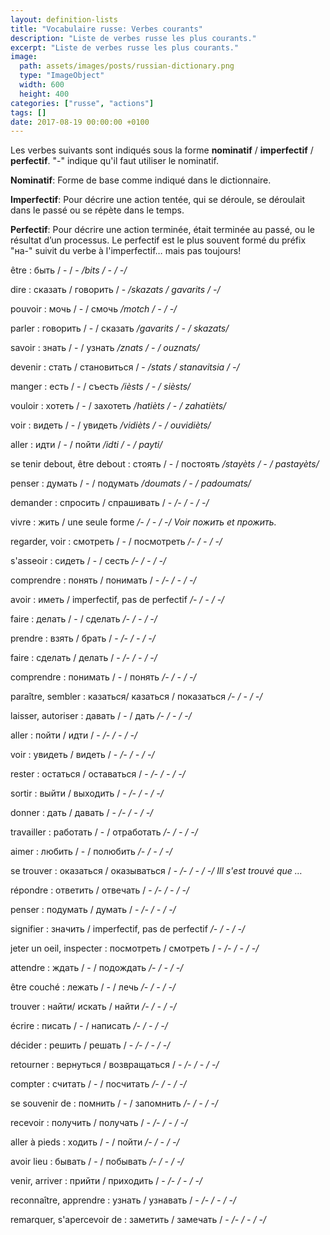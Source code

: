 ```yaml
---
layout: definition-lists
title: "Vocabulaire russe: Verbes courants"
description: "Liste de verbes russe les plus courants."
excerpt: "Liste de verbes russe les plus courants."
image:
  path: assets/images/posts/russian-dictionary.png
  type: "ImageObject"
  width: 600
  height: 400
categories: ["russe", "actions"]
tags: []
date: 2017-08-19 00:00:00 +0100
---
```


Les verbes suivants sont indiqués sous la forme **nominatif** / **imperfectif** / **perfectif**. "-" indique qu'il faut utiliser le nominatif.

**Nominatif**: Forme de base comme indiqué dans le dictionnaire.

**Imperfectif**: Pour décrire une action tentée, qui se déroule, se déroulait dans le passé ou se répète dans le temps.

**Perfectif**: Pour décrire une action terminée, était terminée au passé, ou le résultat d’un processus. Le perfectif est le plus souvent formé du préfix "на-" suivit du verbe à l'imperfectif… mais pas toujours!

être
: быть / - / -
*/bits / - / -/*

dire
: сказать / говорить / -
*/skazats / gavarits / -/*

pouvoir
: мочь / - / смочь
*/motch / - / -/*

parler
: говорить / - / сказать
*/gavarits / - / skazats/*

savoir
: знать / - / узнать
*/znats / - / ouznats/*

devenir
: стать / становиться / -
*/stats / stanavitsia / -/*

manger
: есть / - / съесть
*/ièsts / - / sièsts/*

vouloir
: хотеть / - / захотеть
*/hatièts / - / zahatièts/*

voir
: видеть / - / увидеть
*/vidièts / - / ouvidièts/*

aller
: идти / - / пойти
*/idti / - / payti/*

se tenir debout, être debout
: стоять / - / постоять
*/stayèts / - / pastayèts/*

penser
: думать / - / подумать
*/doumats / - / padoumats/*

demander
: спросить / спрашивать / -
*/- / - / -/*

vivre
: жить / une seule forme
*/- / - / -/  Voir пожить et прожить.*

regarder, voir
: смотреть / - / посмотреть
*/- / - / -/*

s'asseoir
: сидеть / - / сесть
*/- / - / -/*

comprendre
: понять / понимать / -
*/- / - / -/*

avoir
: иметь / imperfectif, pas de perfectif
*/- / - / -/*

faire
: делать / - / сделать
*/- / - / -/*

prendre
: взять / брать / -
*/- / - / -/*

faire
: сделать / делать / -
*/- / - / -/*

comprendre
: понимать / - / понять
*/- / - / -/*

paraître, sembler
: казаться/ казаться / показаться
*/- / - / -/*

laisser, autoriser
: давать / - / дать
*/- / - / -/*

aller
: пойти / идти / -
*/- / - / -/*

voir
: увидеть / видеть / -
*/- / - / -/*

rester
: остаться / оставаться / -
*/- / - / -/*

sortir
: выйти / выходить / -
*/- / - / -/*

donner
: дать / давать / -
*/- / - / -/*

travailler
: работать / - / отработать
*/- / - / -/*

aimer
: любить / - / полюбить
*/- / - / -/*

se trouver
: оказаться / оказываться / -
*/- / - / -/  Ill s'est trouvé que …*

répondre
: ответить / отвечать / -
*/- / - / -/*

penser
: подумать / думать / -
*/- / - / -/*

signifier
: значить / imperfectif, pas de perfectif
*/- / - / -/*

jeter un oeil, inspecter
: посмотреть / смотреть / -
*/- / - / -/*

attendre
: ждать / - / подождать
*/- / - / -/*

être couché
: лежать / - / лечь
*/- / - / -/*

trouver
: найти/ искать / найти
*/- / - / -/*

écrire
: писать / - / написать
*/- / - / -/*

décider
: решить / решать / -
*/- / - / -/*

retourner
: вернуться / возвращаться /  -
*/- / - / -/*

compter
: считать / - / посчитать
*/- / - / -/*

se souvenir de
: помнить / - / запомнить
*/- / - / -/*

recevoir
: получить / получать / -
*/- / - / -/*

aller à pieds
: ходить / - / пойти
*/- / - / -/*

avoir lieu
: бывать / - / побывать
*/- / - / -/*

venir, arriver
: прийти / приходить / -
*/- / - / -/*

reconnaître, apprendre
: узнать / узнавать / -
*/- / - / -/*

remarquer, s'apercevoir de
: заметить / замечать / -
*/- / - / -/*
